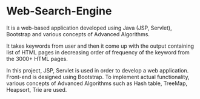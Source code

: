 # Web-Search-Engine

It is a web-based application developed using Java (JSP, Servlet), Bootstrap and various concepts of Advanced Algorithms.

It takes keywords from user and then it come up with the output containing list of HTML pages in decreasing order of frequency of the keyword from the 3000+ HTML pages.

In this project, JSP, Servlet is used in order to develop a web application. Front-end is designed using Bootstrap. To implement actual functionality, various concepts of Advanced Algorithms such as Hash table, TreeMap, Heapsort, Trie are used.
